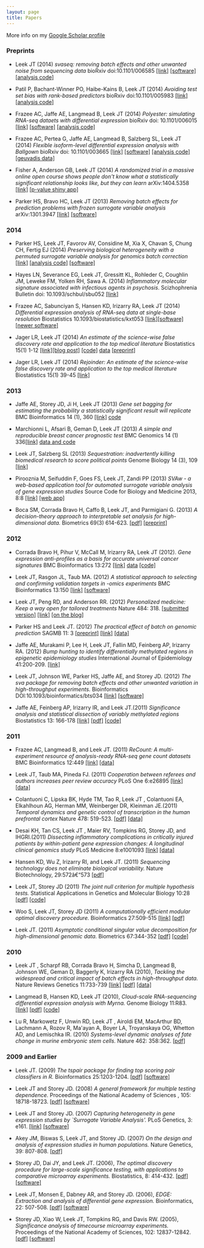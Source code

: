```yaml
---
layout: page
title: Papers
---
```


More info on my [Google Scholar profile](http://scholar.google.com/citations?user=HI-I6C0AAAAJ&hl=en&oi=ao)


### Preprints

* Leek JT (2014) _svaseq: removing batch effects and other unwanted noise from sequencing data_ bioRxiv doi:10.1101/006585 [[link]](http://biorxiv.org/content/early/2014/06/25/006585) [[software]](http://www.bioconductor.org/packages/devel/bioc/html/sva.html) [[analysis code]](https://github.com/jtleek/svaseq)

* Patil P, Bachant-Winner PO, Haibe-Kains B, Leek JT (2014) _Avoiding test set bias with rank-based predictors_ bioRxiv doi:10.1101/005983 [[link]](http://biorxiv.org/content/early/2014/06/06/005983) [[analysis code]](https://github.com/prpatil/testsetbias)

* Frazee AC, Jaffe AE, Langmead B, Leek JT (2014) _Polyester: simulating RNA-seq dataets with differential expression_ bioRxiv doi: 10.1101/006015 [[link]](http://biorxiv.org/content/early/2014/06/06/006015) [[software]](https://github.com/alyssafrazee/polyester) [[analysis code]](https://github.com/alyssafrazee/polyester_code)

* Frazee AC, Pertea G, Jaffe AE, Langmead B, Salzberg SL, Leek JT (2014) _Flexible isoform-level differential expression analysis with Ballgown_ bioRxiv doi: 10.1101/003665 [[link]](http://biorxiv.org/content/early/2014/03/30/003665) [[software]](https://github.com/alyssafrazee/ballgown) [[analysis code]](https://github.com/alyssafrazee/ballgown_code) [[geuvadis data]](https://www.dropbox.com/s/kp5th9hgkq8ckom/geuvadisbg.rda)

* Fisher A, Anderson GB, Leek JT (2014) _A randomized trial in a massive online open course shows people don't know what a statistically significant relationship looks like, but they can learn_  arXiv:1404.5358 [[link]](http://arxiv.org/abs/1404.5358) [[p-value shiny app]](http://glimmer.rstudio.com/afisher/EDA/)

* Parker HS, Bravo HC, Leek JT (2013) _Removing batch effects for prediction problems with frozen surrogate variable analysis_  arXiv:1301.3947 [[link]](http://arxiv.org/abs/1301.3947)  [[software]](http://www.bioconductor.org/packages/devel/bioc/html/sva.html)


### 2014

* Parker HS, Leek JT, Favorov AV, Considine M, Xia X, Chavan S, Chung CH, Fertig EJ (2014) _Preserving biological heterogeneity with a permuted surrogate variable analysis for genomics batch correction_ [[link]](http://bioinformatics.oxfordjournals.org/content/early/2014/06/06/bioinformatics.btu375.long) [[analysis code]](https://sourceforge.net/projects/psva) [[software]](http://www.bioconductor.org/packages/devel/bioc/html/sva.html)

* Hayes LN, Severance EG, Leek JT, Gressitt KL, Rohleder C, Coughlin JM, Leweke FM, Yolken RH, Sawa A. (2014) _Inflammatory molecular signature associated with infectious agents in psychosis_. Scizhophrenia Bulletin doi: 10.1093/schbul/sbu052 [[link]](http://schizophreniabulletin.oxfordjournals.org/content/early/2014/04/16/schbul.sbu052.full)

* Frazee AC, Sabunciyan S, Hansen KD, Irizarry RA, Leek JT (2014) _Differential expression analysis of RNA-seq data at single-base resolution_ Biostatistics 10.1093/biostatistics/kxt053 [[link]](http://biostatistics.oxfordjournals.org/content/early/2014/01/06/biostatistics.kxt053.short)[[software]](https://github.com/alyssafrazee/derfinder) [[newer software]](https://github.com/lcolladotor/derfinder)

* Jager LR, Leek JT (2014) _An estimate of the science-wise false discovery rate and application to the top medical literature_ Biostatistics 15(1) 1-12 [[link]](http://biostatistics.oxfordjournals.org/content/15/1/1.short)[[blog post]](http://simplystatistics.org/2013/09/25/is-most-science-false-the-titans-weigh-in/) [[code]](https://github.com/jtleek/swfdr) [data](https://github.com/jtleek/swfdr/blob/master/pvalueData.rda) [[preprint]](http://arxiv.org/pdf/1301.3718.pdf)

* Jager LR, Leek JT (2014) _Rejoinder: An estimate of the science-wise false discovery rate and application to the top medical literature_ Biostatistics 15(1) 39-45 [[link]](http://biostatistics.oxfordjournals.org/content/15/1/39)


### 2013

* Jaffe AE, Storey JD, Ji H, Leek JT (2013) _Gene set bagging for estimating the probability a statistically significant result will replicate_ BMC Bioinformatics 14 (1), 360 [[link]](http://www.biomedcentral.com/1471-2105/14/360/) [code](https://github.com/andrewejaffe/GeneSetBagging)

* Marchionni L, Afsari B, Geman D, Leek JT (2013) _A simple and reproducible breast cancer prognostic test_ BMC Genomics 14 (1) 336[[link]](http://www.biomedcentral.com/1471-2164/14/336?utm_source=feedburner&utm_medium=feed&utm_campaign=Feed%3A+Bmc%2FGenomics%2FLatestArticles+(BMC+Genomics+-+Latest+articles)) [data and code](http://astor.som.jhmi.edu/~marchion//breastTSP.html)

* Leek JT, Salzberg SL (2013) _Sequestration: inadvertently killing biomedical research to score political points_ Genome Biology 14 (3), 109 [[link]](http://www.biomedcentral.com/content/pdf/gb-2013-14-3-109.pdf)

* Pirooznia M, Seifuddin F, Goes FS, Leek JT, Zandi PP (2013) _SVAw - a web-based application tool for automated surrogate variable analysis of gene expression studies_ Source Code for Biology and Medicine 2013, 8:8 [[link]](http://www.biomedcentral.com/content/pdf/1751-0473-8-8.pdf) [[web app]](http://psychiatry.igm.jhmi.edu/sva/)

* Boca SM, Corrada Bravo H, Caffo B, Leek JT, and Parmigiani G. (2013) _A decision-theory approach to interpretable set analysis for high-dimensional data._ Biometrics 69(3) 614-623. [[pdf]](http://www.ncbi.nlm.nih.gov/pmc/articles/PMC3927844/) [[preprint]](http://biostats.bepress.com/jhubiostat/paper211/)

### 2012 

* Corrada Bravo H, Pihur V, McCall M, Irizarry RA, Leek JT (2012). _Gene expression anti-profiles as a basis for accurate universal cancer signatures_ BMC Bioinformatics 13:272 [[link]](http://www.biomedcentral.com/1471-2105/13/272) [data](http://bioconductor.org/packages/release/data/experiment/html/antiProfilesData.html) [[code]](http://bioconductor.org/packages/release/bioc/html/antiProfiles.html)

* Leek JT, Rasgon JL, Taub MA. (2012) _A statistical approach to selecting and confirming validation targets in -omics experiments_ BMC Bioinformatics 13:150 [[link]](http://www.biomedcentral.com/1471-2105/13/150) [[software]](http://biostat.jhsph.edu/~jleek/validate/)

* Leek JT, Peng RD, and Anderson RR. (2012) _Personalized medicine: Keep a way open for tailored treatments_ Nature 484: 318. [[submitted version]](https://docs.google.com/document/d/17FHbaabQGAFqlZcaoz7OJXBRLv4AZtlgiva0LLMIDNk/edit) [[link]](http://www.nature.com/nature/journal/v484/n7394/full/484318a.html) [[on the blog]](http://simplystatistics.org/2012/03/20/laws-of-nature-and-the-law-of-patents-supreme-court/)

* Parker HS and Leek JT. (2012) _The practical effect of batch on genomic prediction_ SAGMB 11: 3 [[preprint]](http://biostat.jhsph.edu/~jleek/papers/practicalbatch_sagmb.pdf) [[link]](http://www.degruyter.com/view/j/sagmb.2012.11.issue-3/1544-6115.1766/1544-6115.1766.xml) [[data]](http://biostat.jhsph.edu/~hiparker/PracticalBatch/)

* Jaffe AE, Murakami P, Lee H, Leek JT, Fallin MD, Feinberg AP, Irizarry RA. (2012) _Bump hunting to identify differentially methylated regions in epigenetic epidemiology studies_ International Journal of Epidemiology 41:200-209. [[link]](http://ije.oxfordjournals.org/content/41/1/200.short)

* Leek JT, Johnson WE, Parker HS, Jaffe AE, and Storey JD. (2012) _The sva package for removing batch effects and other unwanted variation in high-throughput experiments._ Bioinformatics DOI:10.1093/bioinformatics/bts034 [[link]](http://bioinformatics.oxfordjournals.org/content/28/6/882.long) [[software]](http://bioconductor.org/packages/release/bioc/html/sva.html)

* Jaffe AE, Feinberg AP, Irizarry IR, and Leek JT.(2011) _Significance analysis and statistical dissection of variably methylated regions_ Biostatistics 13: 166-178 [[link]](http://biostatistics.oxfordjournals.org/content/13/1/166.short) [[pdf]](http://biostat.jhsph.edu/~jleek/papers/jaffe-vmrs.pdf) [[code]](http://www.biostat.jhsph.edu/~ajaffe/code/vmrFinder.R)

### 2011 

* Frazee AC, Langmead B, and Leek JT. (2011) _ReCount: A multi-experiment resource of analysis-ready RNA-seq gene count datasets_ BMC Bioinformatics 12:449 [[link]](http://www.biomedcentral.com/1471-2105/12/449) [[data]](http://bowtie-bio.sourceforge.net/recount/)

* Leek JT, Taub MA, Pineda FJ. (2011) _Cooperation between referees and authors increases peer review accuracy_ PLoS One 6:e26895 [[link]](http://www.plosone.org/article/info:doi/10.1371/journal.pone.0026895) [[data]](http://biostat.jhsph.edu/~jleek/peerreview/)

* Colantuoni C, Lipska BK, Hyde TM, Tao R, Leek JT , Colantuoni EA, Elkahlhoun AG, Herman MM, Weinberger DR, Kleinman JE.(2011) _Temporal dynamics and genetic control of transcription in the human prefrontal cortex_ Nature 478: 519-523. [[pdf]](http://biostat.jhsph.edu/~jleek/papers/carlosbrain.pdf) [[data]](http://braincloud.jhmi.edu/)

* Desai KH, Tan CS, Leek JT , Maier RV, Tompkins RG, Storey JD, and IHGRI.(2011) _Dissecting inflammatory complications in critically injured patients by within-patient gene expression changes: A longitudinal clinical genomics study_ PLoS Medicine 8:e1001093 [[link]](http://www.plosmedicine.org/article/info%3Adoi%2F10.1371%2Fjournal.pmed.1001093) [[data]](http://genomine.org/trauma/)

* Hansen KD, Wu Z, Irizarry RI, and Leek JT. (2011) _Sequencing technology does not eliminate biological variability._ Nature Biotechnology, 29:572â€“573 [[pdf]](http://biostat.jhsph.edu/~jleek/papers/seqvar.pdf)

* Leek JT, Storey JD (2011) _The joint null criterion for multiple hypothesis tests._ Statistical Applications in Genetics and Molecular Biology 10:28 [[pdf]](http://biostat.jhsph.edu/~jleek/papers/jointnull.pdf) [[code]](http://www.bioconductor.org/packages/devel/bioc/html/dks.html)

* Woo S, Leek JT, Storey JD (2011) _A computationally efficient modular optimal discovery procedure._ Bioinformatics 27:509-515 [[link]](http://bioinformatics.oxfordjournals.org/content/27/4/509) [[pdf]](http://biostat.jhsph.edu/~jleek/papers/odp-computation.pdf)

* Leek JT. (2011) _Asymptotic conditional singular value decomposition for high-dimensional genomic data._ Biometrics 67:344-352 [[pdf]](http://biostat.jhsph.edu/~jleek/papers/acsvd.pdf) [[code]](http://biostat.jhsph.edu/~jleek/code/dimensionfunc.R)

### 2010 

* Leek JT , Scharpf RB, Corrada Bravo H, Simcha D, Langmead B, Johnson WE, Geman D, Baggerly K, Irizarry RA (2010), _Tackling the widespread and critical impact of batch effects in high-throughput data._ Nature Reviews Genetics 11:733-739 [[link]](http://www.nature.com/nrg/journal/v11/n10/abs/nrg2825.html) [[pdf]](http://biostat.jhsph.edu/~jleek/papers/batch-review.pdf) [[data]](http://rafalab.jhsph.edu/batch/)

* Langmead B, Hansen KD, Leek JT (2010), _Cloud-scale RNA-sequencing differential expression analysis with Myrna._ Genome Biology 11:R83. [[link]](http://genomebiology.com/2010/11/8/R83/abstract) [[pdf]](http://biostat.jhsph.edu/~jleek/papers/myrna.pdf) [[code]](http://bowtie-bio.sourceforge.net/myrna/index.shtml)

* Lu R, Markowetz F, Unwin RD, Leek JT , Airoldi EM, MacArthur BD, Lachmann A, Rozov R, Ma'ayan A, Boyer LA, Troyanskaya OG, Whetton AD, and Lemischka IR. (2010) _Systems-level dynamic analyses of fate change in murine embryonic stem cells._ Nature 462: 358:362. [[pdf]](http://biostat.jhsph.edu/~jleek/papers/systems.pdf)

### 2009 and Earlier 

* Leek JT. (2009) _The tspair package for finding top scoring pair classifiers in R._ Bioinformatics 25:1203-1204. [[pdf]](http://biostat.jhsph.edu/~jleek/papers/tspair.pdf) [[software]](http://www.bioconductor.org/packages/2.5/bioc/html/tspair.html)

* Leek JT and Storey JD. (2008) _A general framework for multiple testing dependence._ Proceedings of the National Academy of Sciences , 105: 18718-18723. [[pdf]](http://biostat.jhsph.edu/~jleek/papers/framework.pdf) [[software]](http://bioconductor.org/packages/release/bioc/html/sva.html)

* Leek JT and Storey JD. (2007) _Capturing heterogeneity in gene expression studies by `Surrogate Variable Analysis'._ PLoS Genetics, 3: e161. [[link]](http://www.plosgenetics.org/article/info%3Adoi%2F10.1371%2Fjournal.pgen.0030161) [[software]](http://bioconductor.org/packages/release/bioc/html/sva.html)

* Akey JM, Biswas S, Leek JT, and Storey JD. (2007) _On the design and analysis of expression studies in human populations._ Nature Genetics, 39: 807-808. [[pdf]](http://biostat.jhsph.edu/~jleek/papers/design.pdf)

* Storey JD, Dai JY, and Leek JT. (2006), _The optimal discovery procedure for large-scale significance testing, with applications to comparative microarray experiments._ Biostatistics, 8: 414-432. [[pdf]](http://biostat.jhsph.edu/~jleek/papers/odp.pdf) [[software]](http://www.genomine.org/edge/)

* Leek JT, Monsen E, Dabney AR, and Storey JD. (2006), _EDGE: Extraction and analysis of differential gene expression._ Bioinformatics, 22: 507-508. [[pdf]](http://biostat.jhsph.edu/~jleek/papers/edge.pdf) [[software]](http://www.genomine.org/edge/)

* Storey JD, Xiao W, Leek JT, Tompkins RG, and Davis RW. (2005), _Significance analysis of timecourse microarray experiments._ Proceedings of the National Academy of Sciences, 102: 12837-12842. [[pdf]](http://biostat.jhsph.edu/~jleek/papers/time.pdf) [[software]](http://www.genomine.org/edge/)
